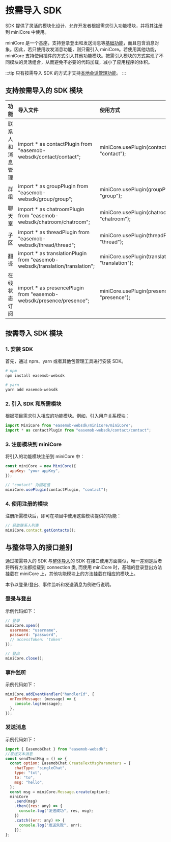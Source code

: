 # 按需导入 SDK

<Toc />

SDK 提供了灵活的模块化设计，允许开发者根据需求引入功能模块，并将其注册到 miniCore 中使用。

miniCore 是一个基座，支持登录登出和发送消息等[基础功能](https://doc.easemob.com/jsdoc/classes/Connection.Connection-1.html)，而且包含消息对象。因此，若只使用收发消息功能，则只需引入 miniCore。若使用其他功能，miniCore 支持使用插件的方式引入其他功能模块。按需引入模块的方式实现了不同模块的灵活组合，从而避免不必要的代码加载，减小了应用程序的体积。

:::tip
只有按需导入 SDK 的方式才支持[本地会话管理功能](conversation_local.html)。
:::

## 支持按需导入的 SDK 模块

| 功能        | 导入文件     | 使用方式          |
| :--------------- | :--------------------------- | :---------------- |
| 联系人和消息管理 | import \* as contactPlugin from "easemob-websdk/contact/contact";     | miniCore.usePlugin(contactPlugin, "contact");         |
| 群组             | import \* as groupPlugin from "easemob-websdk/group/group";    | miniCore.usePlugin(groupPlugin, "group");             |
| 聊天室           | import \* as chatroomPlugin from "easemob-websdk/chatroom/chatroom";  | miniCore.usePlugin(chatroomPlugin, "chatroom");       |
| 子区             | import \* as threadPlugin from "easemob-websdk/thread/thread";    | miniCore.usePlugin(threadPlugin, "thread");           |
| 翻译             | import \* as translationPlugin from "easemob-websdk/translation/translation"; | miniCore.usePlugin(translationPlugin, "translation"); |
| 在线状态订阅     | import \* as presencePlugin from "easemob-websdk/presence/presence";   | miniCore.usePlugin(presencePlugin, "presence");       |

## 按需导入 SDK 模块

### 1. 安装 SDK

首先，通过 npm、yarn 或者其他包管理工具进行安装 SDK。

```bash
# npm
npm install easemob-websdk

# yarn
yarn add easemob-websdk
```

### 2. 引入 SDK 和所需模块

根据项目需求引入相应的功能模块。例如，引入用户关系模块：

```javascript
import MiniCore from "easemob-websdk/miniCore/miniCore";
import * as contactPlugin from "easemob-websdk/contact/contact";
```

### 3. 注册模块到 miniCore

将引入的功能模块注册到 miniCore 中：

```javascript
const miniCore = new MiniCore({
  appKey: "your appKey",
});

// "contact" 为固定值
miniCore.usePlugin(contactPlugin, "contact");
```

### 4. 使用注册的模块

注册所需模块后，即可在项目中使用这些模块提供的功能：

```javascript
// 获取联系人列表
miniCore.contact.getContacts();
```

## 与整体导入的接口差别

通过按需导入的 SDK 与[整体导入](overview.html#引入-sdk)的 SDK 在接口使用方面类似，唯一差别是后者将所有方法都挂载到 connection 类, 而使用 miniCore 时，基础的登录登出方法挂载在 miniCore 上，其他功能模块上的方法挂载在相应的模块上。

本节以登录/登出、事件监听和发送消息为例进行说明。

### 登录与登出

示例代码如下：

```javascript
// 登录
miniCore.open({
  username: "username",
  password: "password",
  // accessToken: 'token'
});

// 登出
miniCore.close();
```

### 事件监听

示例代码如下：

```javascript
miniCore.addEventHandler("handlerId", {
  onTextMessage: (message) => {
    console.log(message);
  },
});
```

### 发送消息

示例代码如下：

```javascript
import { EasemobChat } from "easemob-websdk";
//发送文本消息
const sendTextMsg = () => {
  const option: EasemobChat.CreateTextMsgParameters = {
    chatType: "singleChat",
    type: "txt",
    to: "to",
    msg: "hello",
  };
  const msg = miniCore.Message.create(option);
  miniCore
    .send(msg)
    .then((res: any) => {
      console.log("发送成功", res, msg);
    })
    .catch((err: any) => {
      console.log("发送失败", err);
    });
};
```
